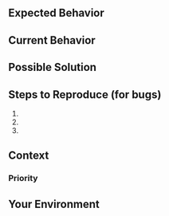 <!--- Provide a general summary of the issue/feature request in the Title 
above -->

## Expected Behavior
<!--- If you're describing a bug, tell us what should happen -->
<!--- If you're suggesting a change/improvement, tell us how it should work -->

## Current Behavior
<!--- If describing a bug, tell us what happens instead of the expected 
behavior -->
<!--- If suggesting a change/improvement, explain the difference from 
current behavior -->

## Possible Solution
<!--- Not obligatory, but suggest a fix/reason for the bug, -->
<!--- or ideas how to implement the addition or change -->

## Steps to Reproduce (for bugs)
<!--- Provide a link to a live example, or an unambiguous set of steps to -->
<!--- reproduce this bug. Include code to reproduce, if relevant -->
1.
2.
3.

## Context
<!--- How has this issue/feature request affected you? What are you trying to accomplish? -->
<!--- Providing context helps us come up with a solution that is most useful 
in the real world -->
### Priority
<!--- How important is issue/feature request? Is there a date this is needed 
by? --->

## Your Environment
<!--- Include as many relevant details about the environment you experienced 
the bug in -->

